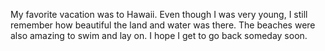 My favorite vacation was to Hawaii. Even though I was very young, I still remember how beautiful the land and water was there. The beaches were also amazing to swim and lay on. I hope I get to go back someday soon.
